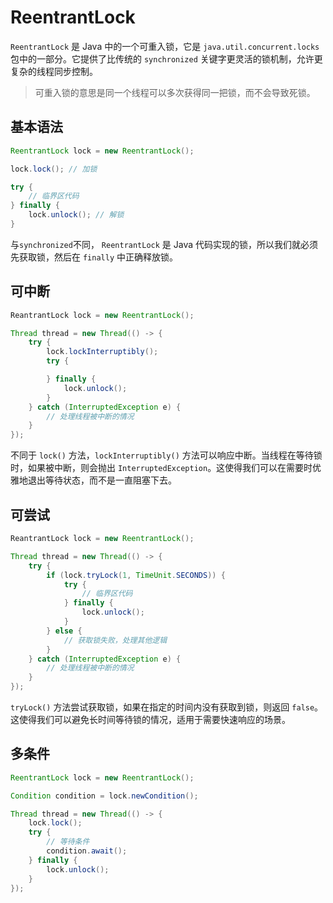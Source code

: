 # ReentrantLock

`ReentrantLock` 是 Java 中的一个可重入锁，它是 `java.util.concurrent.locks` 包中的一部分。它提供了比传统的 `synchronized` 关键字更灵活的锁机制，允许更复杂的线程同步控制。

> 可重入锁的意思是同一个线程可以多次获得同一把锁，而不会导致死锁。

## 基本语法

```java
ReentrantLock lock = new ReentrantLock();

lock.lock(); // 加锁

try {
    // 临界区代码
} finally {
    lock.unlock(); // 解锁
}
```

与`synchronized`不同， `ReentrantLock` 是 Java 代码实现的锁，所以我们就必须先获取锁，然后在 `finally` 中正确释放锁。

## 可中断

```java
ReantrantLock lock = new ReentrantLock();

Thread thread = new Thread(() -> {
    try {
        lock.lockInterruptibly();
        try {

        } finally {
            lock.unlock();
        }
    } catch (InterruptedException e) {
        // 处理线程被中断的情况
    }
});
```

不同于 `lock()` 方法，`lockInterruptibly()` 方法可以响应中断。当线程在等待锁时，如果被中断，则会抛出 `InterruptedException`。这使得我们可以在需要时优雅地退出等待状态，而不是一直阻塞下去。

## 可尝试

```java
ReantrantLock lock = new ReentrantLock();

Thread thread = new Thread(() -> {
    try {
        if (lock.tryLock(1, TimeUnit.SECONDS)) {
            try {
                // 临界区代码
            } finally {
                lock.unlock();
            }
        } else {
            // 获取锁失败，处理其他逻辑
        }
    } catch (InterruptedException e) {
        // 处理线程被中断的情况
    }
});
```

`tryLock()` 方法尝试获取锁，如果在指定的时间内没有获取到锁，则返回 `false`。这使得我们可以避免长时间等待锁的情况，适用于需要快速响应的场景。

## 多条件

```java
ReentrantLock lock = new ReentrantLock();

Condition condition = lock.newCondition();

Thread thread = new Thread(() -> {
    lock.lock();
    try {
        // 等待条件
        condition.await();
    } finally {
        lock.unlock();
    }
});

```
